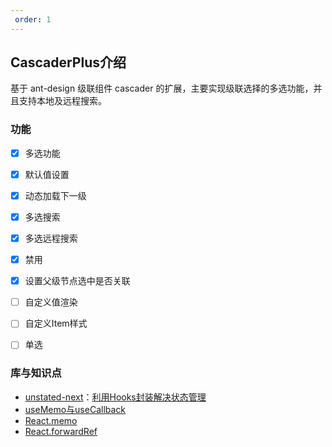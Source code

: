 ```yaml
---
 order: 1
---
```

## CascaderPlus介绍

基于 ant-design 级联组件 cascader 的扩展，主要实现级联选择的多选功能，并且支持本地及远程搜索。

### 功能

- [x] 多选功能
- [x] 默认值设置
- [x] 动态加载下一级
- [x] 多选搜索
- [x] 多选远程搜索
- [x] 禁用
- [x] 设置父级节点选中是否关联
- [ ] 自定义值渲染
- [ ] 自定义Item样式
- [ ] 单选



### 库与知识点
* [unstated-next](https://www.npmjs.com/package/unstated-next)：[利用Hooks封装解决状态管理](https://segmentfault.com/a/1190000021102415)
* [useMemo与useCallback](https://blog.csdn.net/sinat_17775997/article/details/94453167)
* [React.memo](https://segmentfault.com/a/1190000018563418)
* [React.forwardRef](https://reactjs.org/docs/forwarding-refs.html)
